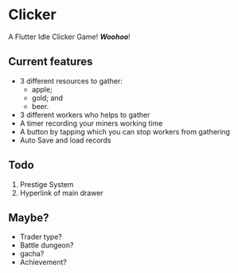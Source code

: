 # Clicker

A Flutter Idle Clicker Game! ***Woohoo***!

## Current features

- 3 different resources to gather:
  - apple;
  - gold; and
  - beer.
- 3 different workers who helps to gather
- A timer recording your miners working time
- A button by tapping which you can stop workers from gathering
- Auto Save and load records

## Todo


1. Prestige System
1. Hyperlink of main drawer

## Maybe?

- Trader type?
- Battle dungeon?
- gacha?
- Achievement?